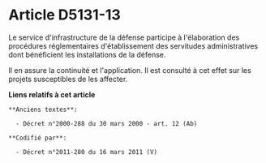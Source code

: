 # Article D5131-13

Le service d'infrastructure de la défense participe à l'élaboration des procédures réglementaires d'établissement des
servitudes administratives dont bénéficient les installations de la défense.

Il en assure la continuité et l'application. Il est consulté à cet effet sur les projets susceptibles de les affecter.

**Liens relatifs à cet article**

	**Anciens textes**:

	  - Décret n°2000-288 du 30 mars 2000 - art. 12 (Ab)

	**Codifié par**:

	  - Décret n°2011-280 du 16 mars 2011 (V)
